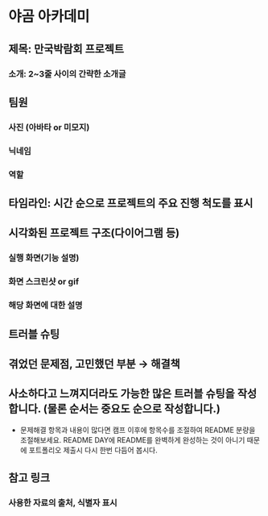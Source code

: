 # 야곰 아카데미

## 제목: 만국박람회 프로젝트

### 소개: 2~3줄 사이의 간략한 소개글

## 팀원

### 사진 (아바타 or 미모지)

### 닉네임

### 역할

## 타임라인: 시간 순으로 프로젝트의 주요 진행 척도를 표시

## 시각화된 프로젝트 구조(다이어그램 등)

### 실행 화면(기능 설명)

### 화면 스크린샷 or gif

### 해당 화면에 대한 설명

## 트러블 슈팅

## 겪었던 문제점, 고민했던 부분 → 해결책

## 사소하다고 느껴지더라도 가능한 많은 트러블 슈팅을 작성합니다. (물론 순서는 중요도 순으로 작성합니다.)

* 문제해결 항목과 내용이 많다면 캠프 이후에 항목수를 조절하여 README 분량을 조절해보세요.
README DAY에 README를 완벽하게 완성하는 것이 아니기 때문에 포트폴리오 제출시 다시 한번 다듬어 봅시다.

## 참고 링크
### 사용한 자료의 출처, 식별자 표시
